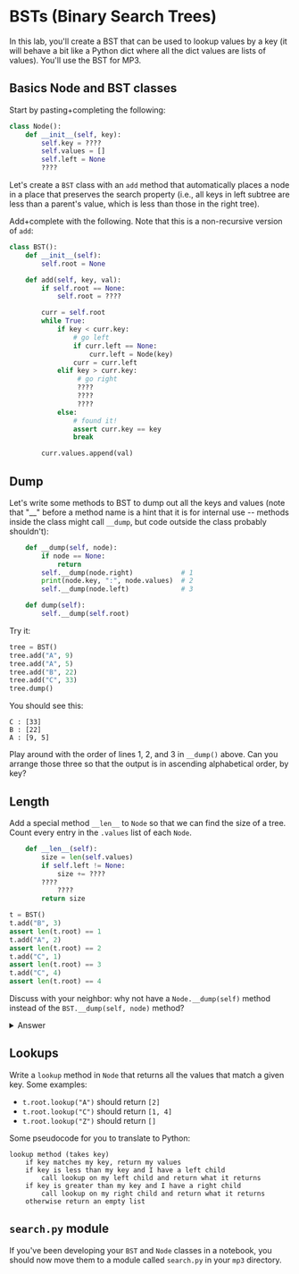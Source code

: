 # BSTs (Binary Search Trees)

In this lab, you'll create a BST that can be used to lookup values by
a key (it will behave a bit like a Python dict where all the dict
values are lists of values).  You'll use the BST for MP3.

## Basics Node and BST classes

Start by pasting+completing the following:

```python
class Node():
    def __init__(self, key):
        self.key = ????
        self.values = []
        self.left = None
        ????
```

Let's create a `BST` class with an `add` method that automatically
places a node in a place that preserves the search property (i.e., all
keys in left subtree are less than a parent's value, which is less
than those in the right tree).

Add+complete with the following.  Note that this is a non-recursive
version of `add`:

```python
class BST():
    def __init__(self):
        self.root = None

    def add(self, key, val):
        if self.root == None:
            self.root = ????

        curr = self.root
        while True:
            if key < curr.key:
                # go left
                if curr.left == None:
                    curr.left = Node(key)
                curr = curr.left
            elif key > curr.key:
                 # go right
                 ????
                 ????
                 ????
            else:
                # found it!
                assert curr.key == key
                break

        curr.values.append(val)
```

## Dump

Let's write some methods to BST to dump out all the keys and values (note
that "__" before a method name is a hint that it is for internal use
-- methods inside the class might call `__dump`, but code outside the
class probably shouldn't):

```python
    def __dump(self, node):
        if node == None:
            return
        self.__dump(node.right)            # 1
        print(node.key, ":", node.values)  # 2
        self.__dump(node.left)             # 3

    def dump(self):
        self.__dump(self.root)
```

Try it:

```python
tree = BST()
tree.add("A", 9)
tree.add("A", 5)
tree.add("B", 22)
tree.add("C", 33)
tree.dump()
```

You should see this:

```
C : [33]
B : [22]
A : [9, 5]
```

Play around with the order of lines 1, 2, and 3 in `__dump()` above.  Can you
arrange those three so that the output is in ascending alphabetical
order, by key?

## Length

Add a special method `__len__` to `Node` so that we can find the size
of a tree.  Count every entry in the `.values` list of each `Node`.

```python
    def __len__(self):
        size = len(self.values)
        if self.left != None:
            size += ????
        ????
            ????
        return size
```

```python
t = BST()
t.add("B", 3)
assert len(t.root) == 1
t.add("A", 2)
assert len(t.root) == 2
t.add("C", 1)
assert len(t.root) == 3
t.add("C", 4)
assert len(t.root) == 4
```

Discuss with your neighbor: why not have a `Node.__dump(self)` method
instead of the `BST.__dump(self, node)` method?

<details>
<summary>Answer</summary>

Right now, it is convenient to check at the beginning if `node` is
None.  A receiver (the `self` parameter) can't be None if the
`object.method(...)` syntax is used (you would get the
"AttributeError: 'NoneType' object has no attribute 'method'" error).
We could have a `Node.__dump(self)` method, but then we would need to do the None checks on both `.left` and `.right`, which is slightly longer.
</details>

## Lookups

Write a `lookup` method in `Node` that returns all the values that match a given key.  Some examples:

* `t.root.lookup("A")` should return `[2]`
* `t.root.lookup("C")` should return `[1, 4]`
* `t.root.lookup("Z")` should return `[]`

Some pseudocode for you to translate to Python:

```
lookup method (takes key)
    if key matches my key, return my values
    if key is less than my key and I have a left child
        call lookup on my left child and return what it returns
    if key is greater than my key and I have a right child
        call lookup on my right child and return what it returns
    otherwise return an empty list
```

## `search.py` module

If you've been developing your `BST` and `Node` classes in a notebook,
you should now move them to a module called `search.py` in your `mp3`
directory.
